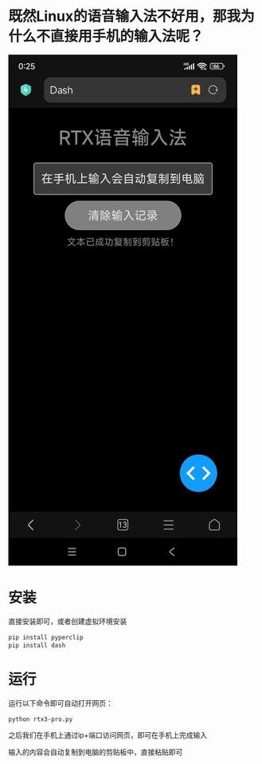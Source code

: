 # 既然Linux的语音输入法不好用，那我为什么不直接用手机的输入法呢？

![Demo webpage](assets/3.jpg)

# 安装

直接安装即可，或者创建虚拟环境安装

```
pip install pyperclip
pip install dash
```

# 运行

运行以下命令即可自动打开网页：


```
python rtx3-pro.py
```

之后我们在手机上通过ip+端口访问网页，即可在手机上完成输入

输入的内容会自动复制到电脑的剪贴板中，直接粘贴即可
